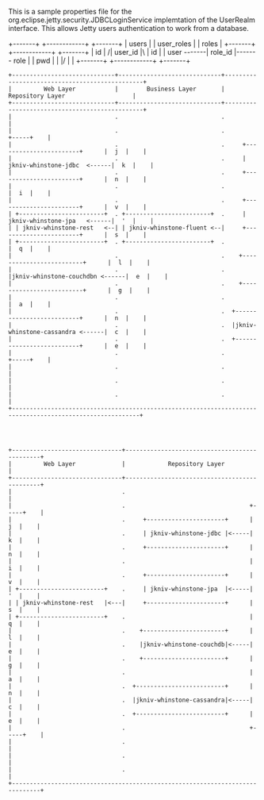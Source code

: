  
 This is a sample properties file for the org.eclipse.jetty.security.JDBCLoginService
 implemtation of the UserRealm interface.  This allows Jetty users authentication 
 to work from a database.

+-------+      +------------+      +-------+
| users |      | user_roles |      | roles |
+-------+      +------------+      +-------+
| id    |     /| user_id    |\     | id    |
| user  -------| role_id    |------- role  |
| pwd   |     \|            |/     |       |
+-------+      +------------+      +-------+
   
   
   
   




    +-----------------------------+-----------------------------+-----------------------------------------------+
    |         Web Layer           |        Business Layer       |            Repository Layer                   |
    +-----------------------------+-----------------------------+-----------------------------------------------+
    |                             .                             .                                               |
    |                             .                             .                                    +-----+    |
    |                             .                             .     +-----------------------+      |  j  |    |
    |                             .                             .     | jkniv-whinstone-jdbc  <------|  k  |    |
    |                             .                             .     +-----------------------+      |  n  |    |
    |                             .                             .                                    |  i  |    |
    |                             .                             .     +-----------------------+      |  v  |    |
    | +------------------------+  . +------------------------+  .     | jkniv-whinstone-jpa   <------|  '  |    |
    | | jkniv-whinstone-rest   <--| | jkniv-whinstone-fluent <--|     +-----------------------+      |  s  |    |
    | +------------------------+  . +------------------------+  .                                    |  q  |    |
    |                             .                             .    +-------------------------+      |  l  |    |
    |                             .                             .    |jkniv-whinstone-couchdbn <------|  e  |    |
    |                             .                             .    +-------------------------+      |  g  |    |
    |                             .                             .                                    |  a  |    |
    |                             .                             .  +--------------------------+      |  n  |    |
    |                             .                             .  |jkniv-whinstone-cassandra <------|  c  |    |     
    |                             .                             .  +--------------------------+      |  e  |    |
    |                             .                             .                                   +-----+    |
    |                             .                             .                                              |
    |                             .                             .                                              |
    |                             .                             .                                              |
    +----------------------------------------------------------------------------------------------------------+

    
    

    +-------------------------------+----------------------------------------------+
    |         Web Layer             |            Repository Layer                  |
    +-------------------------------+----------------------------------------------+
    |                               .                                              |
    |                               .                                   +-----+    |
    |                               .     +----------------------+      |  j  |    |
    |                               .     | jkniv-whinstone-jdbc |<-----|  k  |    |
    |                               .     +----------------------+      |  n  |    |
    |                               .                                   |  i  |    |
    |                               .     +----------------------+      |  v  |    |
    | +------------------------+    .     | jkniv-whinstone-jpa  |<-----|  '  |    |
    | | jkniv-whinstone-rest   |<---|     +----------------------+      |  s  |    |
    | +------------------------+    .                                   |  q  |    |
    |                               .    +-----------------------+      |  l  |    |
    |                               .    |jkniv-whinstone-couchdb|<-----|  e  |    |
    |                               .    +-----------------------+      |  g  |    |
    |                               .                                   |  a  |    |
    |                               .  +-------------------------+      |  n  |    |
    |                               .  |jkniv-whinstone-cassandra|<-----|  c  |    |     
    |                               .  +-------------------------+      |  e  |    |
    |                               .                                   +-----+    |
    |                               .                                              |
    |                               .                                              |
    |                               .                                              |
    +------------------------------------------------------------------------------+

    

       